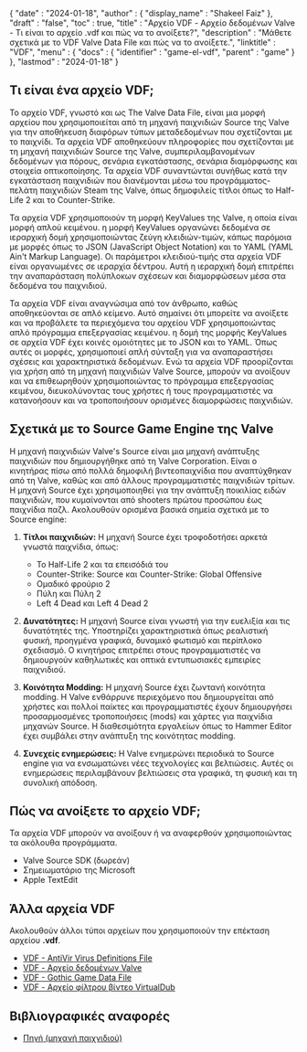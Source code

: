 {
  "date" : "2024-01-18",
  "author" : {
    "display_name" : "Shakeel Faiz"
  },
  "draft" : "false",
  "toc" : true,
  "title" : "Αρχείο VDF - Αρχείο δεδομένων Valve - Τι είναι το αρχείο .vdf και πώς να το ανοίξετε?",
  "description" : "Μάθετε σχετικά με το VDF Valve Data File και πώς να το ανοίξετε.",
  "linktitle" : "VDF",
  "menu" : {
    "docs" : {
      "identifier" : "game-el-vdf",
      "parent" : "game"
    }
  },
  "lastmod" : "2024-01-18"
}

## Τι είναι ένα αρχείο VDF;

Το αρχείο VDF, γνωστό και ως The Valve Data File, είναι μια μορφή αρχείου που χρησιμοποιείται από τη μηχανή παιχνιδιών Source της Valve για την αποθήκευση διαφόρων τύπων μεταδεδομένων που σχετίζονται με το παιχνίδι. Τα αρχεία VDF αποθηκεύουν πληροφορίες που σχετίζονται με τη μηχανή παιχνιδιών Source της Valve, συμπεριλαμβανομένων δεδομένων για πόρους, σενάρια εγκατάστασης, σενάρια διαμόρφωσης και στοιχεία οπτικοποίησης. Τα αρχεία VDF συναντώνται συνήθως κατά την εγκατάσταση παιχνιδιών που διανέμονται μέσω του προγράμματος-πελάτη παιχνιδιών Steam της Valve, όπως δημοφιλείς τίτλοι όπως το Half-Life 2 και το Counter-Strike.

Τα αρχεία VDF χρησιμοποιούν τη μορφή KeyValues της Valve, η οποία είναι μορφή απλού κειμένου. η μορφή KeyValues οργανώνει δεδομένα σε ιεραρχική δομή χρησιμοποιώντας ζεύγη κλειδιών-τιμών, κάπως παρόμοια με μορφές όπως το JSON (JavaScript Object Notation) και το YAML (YAML Ain't Markup Language). Οι παράμετροι κλειδιού-τιμής στα αρχεία VDF είναι οργανωμένες σε ιεραρχία δέντρου. Αυτή η ιεραρχική δομή επιτρέπει την αναπαράσταση πολύπλοκων σχέσεων και διαμορφώσεων μέσα στα δεδομένα του παιχνιδιού.

Τα αρχεία VDF είναι αναγνώσιμα από τον άνθρωπο, καθώς αποθηκεύονται σε απλό κείμενο. Αυτό σημαίνει ότι μπορείτε να ανοίξετε και να προβάλετε τα περιεχόμενα του αρχείου VDF χρησιμοποιώντας απλό πρόγραμμα επεξεργασίας κειμένου. η δομή της μορφής KeyValues σε αρχεία VDF έχει κοινές ομοιότητες με το JSON και το YAML. Όπως αυτές οι μορφές, χρησιμοποιεί απλή σύνταξη για να αναπαραστήσει σχέσεις και χαρακτηριστικά δεδομένων. Ενώ τα αρχεία VDF προορίζονται για χρήση από τη μηχανή παιχνιδιών Valve Source, μπορούν να ανοίξουν και να επιθεωρηθούν χρησιμοποιώντας το πρόγραμμα επεξεργασίας κειμένου, διευκολύνοντας τους χρήστες ή τους προγραμματιστές να κατανοήσουν και να τροποποιήσουν ορισμένες διαμορφώσεις παιχνιδιών.

## Σχετικά με το Source Game Engine της Valve

Η μηχανή παιχνιδιών Valve's Source είναι μια μηχανή ανάπτυξης παιχνιδιών που δημιουργήθηκε από τη Valve Corporation. Είναι ο κινητήρας πίσω από πολλά δημοφιλή βιντεοπαιχνίδια που αναπτύχθηκαν από τη Valve, καθώς και από άλλους προγραμματιστές παιχνιδιών τρίτων. Η μηχανή Source έχει χρησιμοποιηθεί για την ανάπτυξη ποικιλίας ειδών παιχνιδιών, που κυμαίνονται από shooters πρώτου προσώπου έως παιχνίδια παζλ. Ακολουθούν ορισμένα βασικά σημεία σχετικά με το Source engine:

1. **Τίτλοι παιχνιδιών:** Η μηχανή Source έχει τροφοδοτήσει αρκετά γνωστά παιχνίδια, όπως:

     - Το Half-Life 2 και τα επεισόδιά του
     - Counter-Strike: Source και Counter-Strike: Global Offensive
     -   Ομαδικό φρούριο 2
     - Πύλη και Πύλη 2
     - Left 4 Dead και Left 4 Dead 2
2. **Δυνατότητες:** Η μηχανή Source είναι γνωστή για την ευελιξία και τις δυνατότητές της. Υποστηρίζει χαρακτηριστικά όπως ρεαλιστική φυσική, προηγμένα γραφικά, δυναμικό φωτισμό και περίπλοκο σχεδιασμό. Ο κινητήρας επιτρέπει στους προγραμματιστές να δημιουργούν καθηλωτικές και οπτικά εντυπωσιακές εμπειρίες παιχνιδιού.

3. **Κοινότητα Modding:** Η μηχανή Source έχει ζωντανή κοινότητα modding. Η Valve ενθάρρυνε περιεχόμενο που δημιουργείται από χρήστες και πολλοί παίκτες και προγραμματιστές έχουν δημιουργήσει προσαρμοσμένες τροποποιήσεις (mods) και χάρτες για παιχνίδια μηχανών Source. Η διαθεσιμότητα εργαλείων όπως το Hammer Editor έχει συμβάλει στην ανάπτυξη της κοινότητας modding.

4. **Συνεχείς ενημερώσεις:** Η Valve ενημερώνει περιοδικά το Source engine για να ενσωματώνει νέες τεχνολογίες και βελτιώσεις. Αυτές οι ενημερώσεις περιλαμβάνουν βελτιώσεις στα γραφικά, τη φυσική και τη συνολική απόδοση.

## Πώς να ανοίξετε το αρχείο VDF;

Τα αρχεία VDF μπορούν να ανοίξουν ή να αναφερθούν χρησιμοποιώντας τα ακόλουθα προγράμματα.

- Valve Source SDK (δωρεάν)
- Σημειωματάριο της Microsoft
- Apple TextEdit

## Άλλα αρχεία VDF

Ακολουθούν άλλοι τύποι αρχείων που χρησιμοποιούν την επέκταση αρχείου **.vdf**.

- [VDF - AntiVir Virus Definitions File](/data/vdf/)
- [VDF - Αρχείο δεδομένων Valve](/game/vdf/)
- [VDF - Gothic Game Data File](/game/vdf-gothic/)
- [VDF - Αρχείο φίλτρου βίντεο VirtualDub](/plugin/vdf/)

## Βιβλιογραφικές αναφορές
* [Πηγή (μηχανή παιχνιδιού)](https://en.wikipedia.org/wiki/Source_(game_engine))

